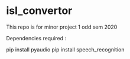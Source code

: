 # isl_convertor
This repo is for minor project 1 odd sem 2020

Dependencies required :

pip install pyaudio
pip install speech_recognition

